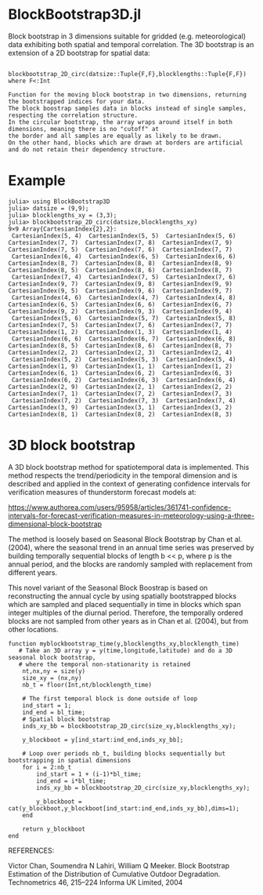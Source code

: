 # BlockBootstrap3D.jl

Block bootstrap in 3 dimensions suitable for gridded (e.g. meteorological) data exhibiting both spatial and temporal correlation. 
The 3D bootstrap is an extension of a 2D bootstrap for spatial data:
```
   blockbootstrap_2D_circ(datsize::Tuple{F,F},blocklengths::Tuple{F,F}) where F<:Int   

Function for the moving block bootstrap in two dimensions, returning the bootstrapped indices for your data. 
The block boostrap samples data in blocks instead of single samples, respecting the correlation structure. 
In the circular bootstrap, the array wraps around itself in both dimensions, meaning there is no "cutoff" at 
the border and all samples are equally as likely to be drawn.
On the other hand, blocks which are drawn at borders are artificial and do not retain their dependency structure.
```

# Example

```
julia> using BlockBootstrap3D
julia> datsize = (9,9);
julia> blocklengths_xy = (3,3);
julia> blockbootstrap_2D_circ(datsize,blocklengths_xy)
9×9 Array{CartesianIndex{2},2}:
 CartesianIndex(5, 4)  CartesianIndex(5, 5)  CartesianIndex(5, 6)  CartesianIndex(7, 7)  CartesianIndex(7, 8)  CartesianIndex(7, 9)  CartesianIndex(7, 5)  CartesianIndex(7, 6)  CartesianIndex(7, 7)
 CartesianIndex(6, 4)  CartesianIndex(6, 5)  CartesianIndex(6, 6)  CartesianIndex(8, 7)  CartesianIndex(8, 8)  CartesianIndex(8, 9)  CartesianIndex(8, 5)  CartesianIndex(8, 6)  CartesianIndex(8, 7)
 CartesianIndex(7, 4)  CartesianIndex(7, 5)  CartesianIndex(7, 6)  CartesianIndex(9, 7)  CartesianIndex(9, 8)  CartesianIndex(9, 9)  CartesianIndex(9, 5)  CartesianIndex(9, 6)  CartesianIndex(9, 7)
 CartesianIndex(4, 6)  CartesianIndex(4, 7)  CartesianIndex(4, 8)  CartesianIndex(6, 5)  CartesianIndex(6, 6)  CartesianIndex(6, 7)  CartesianIndex(9, 2)  CartesianIndex(9, 3)  CartesianIndex(9, 4)
 CartesianIndex(5, 6)  CartesianIndex(5, 7)  CartesianIndex(5, 8)  CartesianIndex(7, 5)  CartesianIndex(7, 6)  CartesianIndex(7, 7)  CartesianIndex(1, 2)  CartesianIndex(1, 3)  CartesianIndex(1, 4)
 CartesianIndex(6, 6)  CartesianIndex(6, 7)  CartesianIndex(6, 8)  CartesianIndex(8, 5)  CartesianIndex(8, 6)  CartesianIndex(8, 7)  CartesianIndex(2, 2)  CartesianIndex(2, 3)  CartesianIndex(2, 4)
 CartesianIndex(5, 2)  CartesianIndex(5, 3)  CartesianIndex(5, 4)  CartesianIndex(1, 9)  CartesianIndex(1, 1)  CartesianIndex(1, 2)  CartesianIndex(6, 1)  CartesianIndex(6, 2)  CartesianIndex(6, 3)
 CartesianIndex(6, 2)  CartesianIndex(6, 3)  CartesianIndex(6, 4)  CartesianIndex(2, 9)  CartesianIndex(2, 1)  CartesianIndex(2, 2)  CartesianIndex(7, 1)  CartesianIndex(7, 2)  CartesianIndex(7, 3)
 CartesianIndex(7, 2)  CartesianIndex(7, 3)  CartesianIndex(7, 4)  CartesianIndex(3, 9)  CartesianIndex(3, 1)  CartesianIndex(3, 2)  CartesianIndex(8, 1)  CartesianIndex(8, 2)  CartesianIndex(8, 3)
```
# 3D block bootstrap

A 3D block bootstrap method for spatiotemporal data is implemented. This method respects the trend/periodicity in the temporal dimension and is described and applied in the context of generating confidence intervals for verification measures of thunderstorm forecast models at:

https://www.authorea.com/users/95958/articles/361741-confidence-intervals-for-forecast-verification-measures-in-meteorology-using-a-three-dimensional-block-bootstrap

The method is loosely based on Seasonal Block Bootstrap by Chan et al. (2004), where the seasonal trend in an annual time series was preserved by building temporally sequential blocks of length b << p, where p is the annual period, and the blocks are randomly sampled with replacement from different years. 

This novel variant of the Seasonal Block Boostrap is based on reconstructing the annual cycle by using spatially bootstrapped blocks which are sampled and placed sequentially in time in blocks which span integer multiples of the diurnal period. Therefore, the temporally ordered blocks are not sampled from other years as in Chan et al. (2004), but from other locations. 
```
function myblockbootstrap_time(y,blocklengths_xy,blocklength_time)
   # Take an 3D array y = y(time,longitude,latitude) and do a 3D seasonal block bootstrap,
   # where the temporal non-stationarity is retained
    nt,nx,ny = size(y)
    size_xy = (nx,ny)
    nb_t = floor(Int,nt/blocklength_time)

    # The first temporal block is done outside of loop
    ind_start = 1;
    ind_end = bl_time;
    # Spatial block bootstrap
    inds_xy_bb = blockbootstrap_2D_circ(size_xy,blocklengths_xy);

    y_blockboot = y[ind_start:ind_end,inds_xy_bb];

    # Loop over periods nb_t, building blocks sequentially but bootstrapping in spatial dimensions
    for i = 2:nb_t
        ind_start = 1 + (i-1)*bl_time;
        ind_end = i*bl_time;
        inds_xy_bb = blockbootstrap_2D_circ(size_xy,blocklengths_xy);
        
        y_blockboot = cat(y_blockboot,y_blockboot[ind_start:ind_end,inds_xy_bb],dims=1);
    end

    return y_blockboot
end
```
REFERENCES:

Victor Chan, Soumendra N Lahiri, William Q Meeker. Block Bootstrap Estimation of the Distribution of Cumulative Outdoor Degradation. Technometrics 46, 215–224 Informa UK Limited, 2004
